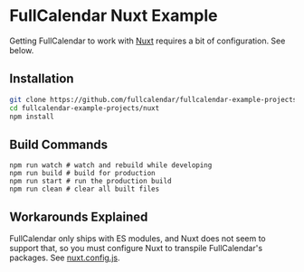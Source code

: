 
# FullCalendar Nuxt Example

Getting FullCalendar to work with [Nuxt](https://nuxtjs.org/) requires a bit of configuration. See below.


## Installation

```bash
git clone https://github.com/fullcalendar/fullcalendar-example-projects.git
cd fullcalendar-example-projects/nuxt
npm install
```


## Build Commands

```
npm run watch # watch and rebuild while developing
npm run build # build for production
npm run start # run the production build
npm run clean # clear all built files
```


## Workarounds Explained

FullCalendar only ships with ES modules, and Nuxt does not seem to support that, so you must configure Nuxt to transpile FullCalendar's packages. See [nuxt.config.js](nuxt.config.js).
